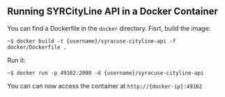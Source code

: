 ## Running SYRCityLine API in a Docker Container

You can find a Dockerfile in the ```docker``` directory. Fisrt, build the image:

```
~$ docker build -t {username}/syracuse-cityline-api -f docker/Dockerfile .
```

Run it:

```
~$ docker run -p 49162:2000 -d {username}/syracuse-cityline-api
```

You can can now access the container at ```http://{docker-ip}:49162```
